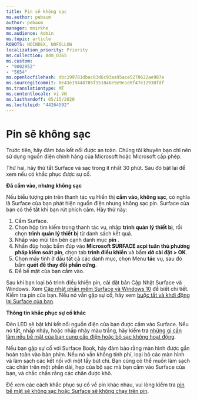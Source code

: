 ```yaml
---
title: Pin sẽ không sạc
ms.author: pebaum
author: pebaum
manager: mnirkhe
ms.audience: Admin
ms.topic: article
ROBOTS: NOINDEX, NOFOLLOW
localization_priority: Priority
ms.collection: Adm_O365
ms.custom:
- "9002952"
- "5654"
ms.openlocfilehash: dbc199781dbac03d6c93aa95ace5270622ae987e
ms.sourcegitcommit: 0e43e19448705f151846e9e9e1e0f47e12938fdf
ms.translationtype: MT
ms.contentlocale: vi-VN
ms.lasthandoff: 05/15/2020
ms.locfileid: "44264592"
---
```

# <a name="battery-wont-charge"></a>Pin sẽ không sạc

Trước tiên, hãy đảm bảo kết nối được an toàn. Chúng tôi khuyên bạn chỉ nên sử dụng nguồn điện chính hãng của Microsoft hoặc Microsoft cấp phép.

Thứ hai, hãy thử tắt Surface và sạc trong ít nhất 30 phút. Sau đó bật lại để xem nếu có khắc phục được sự cố.

**Đã cắm vào, nhưng không sạc**

Nếu biểu tượng pin trên thanh tác vụ Hiển thị **cắm vào, không sạc**, có nghĩa là Surface của bạn phát hiện nguồn điện nhưng không sạc pin. Surface của bạn có thể tắt khi bạn rút phích cắm. Hãy thử này:

1. Cắm Surface.
2. Chọn hộp tìm kiếm trong thanh tác vụ, nhập **trình quản lý thiết bị**, rồi chọn **trình quản lý thiết bị** từ danh sách kết quả.
3. Nhấp vào mũi tên bên cạnh danh mục **pin** .
4. Nhấn đúp hoặc bấm đúp vào **Microsoft SURFACE acpi tuân thủ phương pháp kiểm soát pin**, chọn tab **trình điều khiển** và bấm **dỡ cài đặt > OK**.
5. Chọn máy tính ở đầu tất cả các danh mục, chọn Menu **tác** vụ, sau đó bấm **quét để thay đổi phần cứng**.
6. Để bề mặt của bạn cắm vào.

Sau khi bạn loại bỏ trình điều khiển pin, cài đặt bản Cập Nhật Surface và Windows. Xem [Cập nhật phần mềm Surface và Windows 10](https://support.microsoft.com/help/4023505) để biết chi tiết. Kiểm tra pin của bạn. Nếu nó vẫn gặp sự cố, hãy xem [buộc tắt và khởi động lại Surface của bạn](https://support.microsoft.com/help/4036280/surface-force-a-shut-down-and-restart-your-surface).

**Thông tin khắc phục sự cố khác**

Đèn LED sẽ bật khi kết nối nguồn điện của bạn được cắm vào Surface. Nếu nó tắt, nhấp nháy, hoặc nhấp nháy màu trắng, hãy kiểm tra [những gì cần làm nếu bề mặt của bạn cung cấp điện hoặc bộ sạc không hoạt động](https://support.microsoft.com/help/4484763/surface-fix-issues-with-your-power-supply). 

Nếu bạn gặp sự cố với Surface Book, hãy đảm bảo rằng màn hình được gắn hoàn toàn vào bàn phím. Nếu nó vẫn không tính phí, loại bỏ các màn hình và làm sạch các kết nối với một tẩy bút chì. Bạn cũng có thể muốn làm sạch các chân trên một phần dài, hẹp của bộ sạc mà bạn cắm vào Surface của bạn, và chắc chắn rằng các chân được khô.

Để xem các cách khắc phục sự cố về pin khác nhau, vui lòng kiểm tra [pin bề mặt sẽ không sạc hoặc Surface sẽ không chạy trên pin](https://support.microsoft.com/help/4023536/surface-surface-battery-wont-charge).
